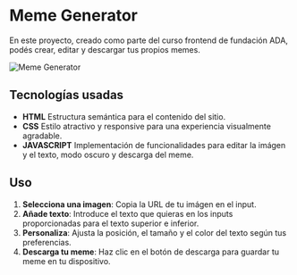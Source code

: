 # Meme Generator

En este proyecto, creado como parte del curso frontend de fundación ADA, podés crear, editar y descargar tus propios memes.

![Meme Generator](https://i.postimg.cc/rFwqvHBG/image7be4ea488a6e0f61.png)

## Tecnologías usadas

- **HTML** Estructura semántica para el contenido del sitio.
- **CSS** Estilo atractivo y responsive para una experiencia visualmente agradable.
- **JAVASCRIPT**  Implementación de funcionalidades para editar la imágen y el texto, modo oscuro y descarga del meme.

## Uso

1. **Selecciona una imagen**: Copia la URL de tu imágen en el input.
2. **Añade texto**: Introduce el texto que quieras en los inputs proporcionadas para el texto superior e inferior.
3. **Personaliza**: Ajusta la posición, el tamaño y el color del texto según tus preferencias.
4. **Descarga tu meme**: Haz clic en el botón de descarga para guardar tu meme en tu dispositivo.
